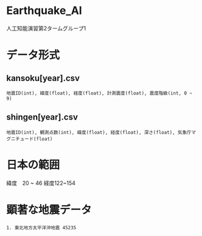 # Earthquake_AI
人工知能演習第2タームグループ1

# データ形式
## kansoku[year].csv
```
地震ID(int), 緯度(float), 経度(float), 計測震度(float), 震度階級(int, 0 ~ 9)
```
## shingen[year].csv
```
地震ID(int), 観測点数(int), 緯度(float), 経度(float), 深さ(float), 気象庁マグニチュード(float)
```

# 日本の範囲
緯度　20 ~ 46 経度122~154

# 顕著な地震データ
    1. 東北地方太平洋沖地震 45235
